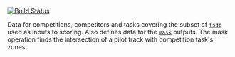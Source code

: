 [![Build Status](https://travis-ci.org/BlockScope/haskell-flight-comp.svg)](https://travis-ci.org/BlockScope/haskell-flight-comp)

Data for competitions, competitors and tasks covering the subset of [`fsdb`](../fsdb) used as inputs to scoring. Also defines data for the [`mask`](../mask) outputs. The mask operation finds the intersection of a pilot track with competition task's zones.
